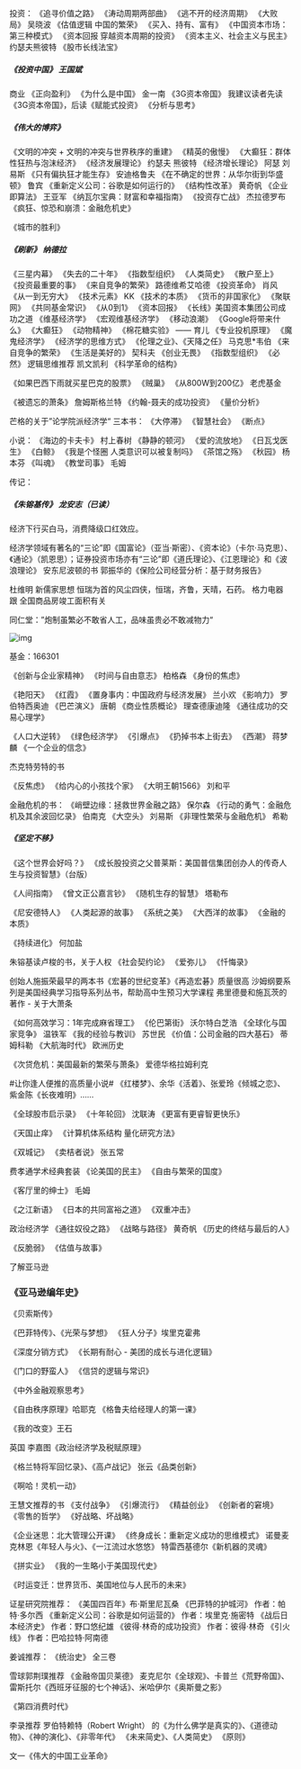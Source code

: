 投资：
《追寻价值之路》
《涛动周期两部曲》
《逃不开的经济周期》
《大败局》     吴晓波
《估值逻辑 中国的繁荣》
《买入、持有、富有》
《中国资本市场：第三种模式》
《资本回报  穿越资本周期的投资》
《资本主义、社会主义与民主》 约瑟夫熊彼特
《股市长线法宝》


##### 《投资中国》 王国斌






商业
《正向盈利》
《为什么是中国》  金一南
《3G资本帝国》
我建议读者先读《3G资本帝国》，后读《赋能式投资》
《分析与思考》
##### 《伟大的博弈》
《文明的冲突 + 文明的冲突与世界秩序的重建》
《精英的傲慢》
《大癫狂：群体性狂热与泡沫经济》
《经济发展理论》 约瑟夫 熊彼特
《经济增长理论》 阿瑟 刘易斯
《只有偏执狂才能生存》 安迪格鲁夫
《在不确定的世界：从华尔街到华盛顿》 鲁宾
《重新定义公司：谷歌是如何运行的》
《结构性改革》 黄奇帆
《企业即算法》 王亚军
《纳瓦尔宝典：财富和幸福指南》
《投资存亡战》 杰拉德罗布
《疯狂、惊恐和崩溃：金融危机史》



《城市的胜利》
##### 《刷新》 纳德拉
《三星内幕》
《失去的二十年》
《指数型组织》
《人类简史》
《散户至上》
《投资最重要的事》
《来自竞争的繁荣》  路德维希艾哈德
《投资革命》 肖风
《从一到无穷大》
《技术元素》 KK
《技术的本质》
《货币的非国家化》
《聚联网》
《共同基金常识》
《从0到1》
《资本回报》
《长线》美国资本集团公司成功之道
《维基经济学》
《宏观维基经济学》
《移动浪潮》
《Google将带来什么》
《大癫狂》
《动物精神》
《棉花糖实验》 —— 育儿
《专业投机原理》
《魔鬼经济学》
《经济学的思维方式》
《伦理之业》、《天降之任》 马克思*韦伯
《来自竞争的繁荣》
《生活是美好的》 契科夫
《创业无畏》
《指数型组织》
《必然》  逻辑思维推荐 凯文凯利
《科学革命的结构》

《如果巴西下雨就买星巴克的股票》
《贼巢》
《从800W到200亿》 老虎基金


《被遗忘的萧条》 詹姆斯格兰特
《约翰-聂夫的成功投资》
《量价分析》





芒格的关于”论学院派经济学“
三本书：
《大停滞》
《智慧社会》
《断点》



小说：
《海边的卡夫卡》  村上春树
《静静的顿河》
《爱的流放地》
《日瓦戈医生》
《白鲸》
《我是个怪圈 人类意识可以被复制吗》
《茶馆之殇》
《秋园》  杨本芬
《叫魂》
《教堂司事》 毛姆



传记：
##### 《朱镕基传》 龙安志（已读）




经济下行买白马，消费降级口红效应。



经济学领域有著名的“三论”即《国富论》（亚当·斯密）、《资本论》（卡尔·马克思）、《通论》（凯恩思）；证券投资市场亦有“三论”即《道氏理论》、《江恩理论》和《波浪理论》
安东尼波顿的书
郭振华的《保险公司经营分析：基于财务报告》





杜维明 新儒家思想
恒瑞为首的风尘四侠，恒瑞，齐鲁，天晴，石药。
格力电器  跟 全国商品房竣工面积有关



同仁堂：”炮制虽繁必不敢省人工，品味虽贵必不敢减物力“







![img](https://xqimg.imedao.com/176bde2d1ec201eb3fc0ba61.jpeg!800.jpg)





基金：166301







《创新与企业家精神》
《时间与自由意志》 柏格森
《身份的焦虑》 



《艳阳天》
《红霞》
《置身事内：中国政府与经济发展》 兰小欢
《影响力》 罗伯特西奥迪
《巴芒演义》 唐朝
《商业性质概论》 理查德康迪隆
《通往成功的交易心理学》


《人口大逆转》
《绿色经济学》
《引爆点》
《扔掉书本上街去》
《西潮》 蒋梦麟
《一个企业的信念》



杰克特劳特的书





《反焦虑》
《给内心的小孩找个家》
《大明王朝1566》 刘和平  







金融危机的书：
《峭壁边缘：拯救世界金融之路》 保尔森
《行动的勇气：金融危机及其余波回忆录》 伯南克
《大空头》 刘易斯
《非理性繁荣与金融危机》 希勒





##### 《坚定不移》
《这个世界会好吗？》
《成长股投资之父普莱斯：美国普信集团创办人的传奇人生与投资智慧》（台版）





《人间指南》
《曾文正公嘉言钞》
《随机生存的智慧》 塔勒布



《尼安德特人》
《人类起源的故事》
《系统之美》
《大西洋的故事》
《金融的本质》


《持续进化》 何加盐


朱镕基读卢梭的书，关于人权
《社会契约论》
《爱弥儿》
《忏悔录》


创始人施振荣最早的两本书《宏碁的世纪变革》《再造宏碁》质量很高
沙姆纲要系列是美国经典学习指导系列丛书，帮助高中生预习大学课程
弗里德曼和施瓦茨的著作 - 关于大萧条


《如何高效学习：1年完成麻省理工》
《伦巴第街》 沃尔特白芝浩
《全球化与国家竞争》 温铁军
《我的经验与教训》  苏世民
《价值：公司金融的四大基石》 蒂姆科勒
《大航海时代》 欧洲历史

《次贷危机：美国最新的繁荣与萧条》 爱德华格拉姆利克


#让你逢人便推的高质量小说# 《红楼梦》、余华《活着》、张爱玲《倾城之恋》、紫金陈《长夜难明》…… ​​​


《全球股市启示录》
《十年轮回》 沈联涛
《更富有更睿智更快乐》

《天国止痒》
《计算机体系结构 量化研究方法》


《双城记》
《卖桔者说》 张五常


费孝通学术经典套装
《论美国的民主》
《自由与繁荣的国度》

《客厅里的绅士》 毛姆


《之江新语》
《日本的共同富裕之道》
《双重冲击》


政治经济学
《通往奴役之路》 
《战略与路径》 黄奇帆
《历史的终结与最后的人》 



《反脆弱》
《估值与故事》



了解亚马逊
### 《亚马逊编年史》
《贝索斯传》


《巴菲特传》、《光荣与梦想》
《狂人分子》埃里克霍弗


《深度分销方式》
《长期有耐心 - 美团的成长与进化逻辑》


《门口的野蛮人》
《信贷的逻辑与常识》


《中外金融观察思考》

《自由秩序原理》哈耶克
《格鲁夫给经理人的第一课》

《我的改变》王石


英国 李嘉图《政治经济学及税赋原理》

《格兰特将军回忆录》、《高卢战记》
张云《品类创新》

《啊哈！灵机一动》


王慧文推荐的书
《支付战争》
《引爆流行》
《精益创业》
《创新者的窘境》
《零售的哲学》
《好战略、坏战略》



《企业迷思：北大管理公开课》
《终身成长：重新定义成功的思维模式》
诺曼麦克林恩《年轻人与火》、《一江流过水悠悠》
特雷西基德尔《新机器的灵魂》


《拼实业》
《我的一生略小于美国现代史》


《时运变迁：世界货币、美国地位与人民币的未来》 


证星研究院推荐：
《美国四百年》布·斯里尼瓦桑
《巴菲特的护城河》  作者：帕特·多尔西
《重新定义公司：谷歌是如何运营的》  作者：埃里克·施密特
《战后日本经济史》  作者：野口悠纪雄
《彼得·林奇的成功投资》  作者：彼得·林奇
《引火线》  作者：巴哈拉特·阿南德


姜诚推荐：
《统治史》 全三卷




雪球郭荆璞推荐
《金融帝国贝莱德》
麦克尼尔《全球观》、卡普兰《荒野帝国》、雷斯托尔《西班牙征服的七个神话》、米哈伊尔《奥斯曼之影》




《第四消费时代》



李录推荐
罗伯特赖特（Robert Wright） 的《为什么佛学是真实的》、《道德动物》、《神的演化》、《非零年代》
《未来简史》、《人类简史》
《原则》

文一《伟大的中国工业革命》